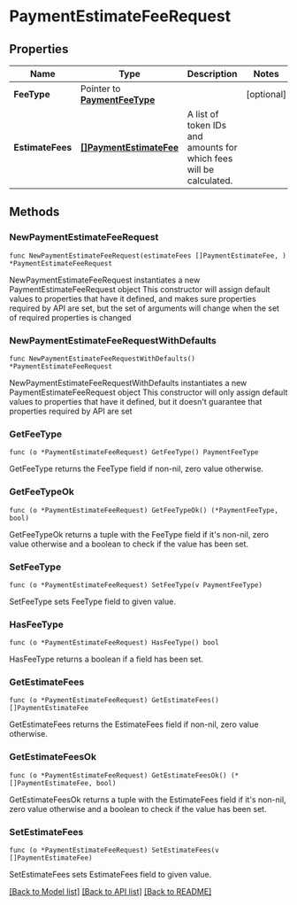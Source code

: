 # PaymentEstimateFeeRequest

## Properties

Name | Type | Description | Notes
------------ | ------------- | ------------- | -------------
**FeeType** | Pointer to [**PaymentFeeType**](PaymentFeeType.md) |  | [optional] 
**EstimateFees** | [**[]PaymentEstimateFee**](PaymentEstimateFee.md) | A list of token IDs and amounts for which fees will be calculated. | 

## Methods

### NewPaymentEstimateFeeRequest

`func NewPaymentEstimateFeeRequest(estimateFees []PaymentEstimateFee, ) *PaymentEstimateFeeRequest`

NewPaymentEstimateFeeRequest instantiates a new PaymentEstimateFeeRequest object
This constructor will assign default values to properties that have it defined,
and makes sure properties required by API are set, but the set of arguments
will change when the set of required properties is changed

### NewPaymentEstimateFeeRequestWithDefaults

`func NewPaymentEstimateFeeRequestWithDefaults() *PaymentEstimateFeeRequest`

NewPaymentEstimateFeeRequestWithDefaults instantiates a new PaymentEstimateFeeRequest object
This constructor will only assign default values to properties that have it defined,
but it doesn't guarantee that properties required by API are set

### GetFeeType

`func (o *PaymentEstimateFeeRequest) GetFeeType() PaymentFeeType`

GetFeeType returns the FeeType field if non-nil, zero value otherwise.

### GetFeeTypeOk

`func (o *PaymentEstimateFeeRequest) GetFeeTypeOk() (*PaymentFeeType, bool)`

GetFeeTypeOk returns a tuple with the FeeType field if it's non-nil, zero value otherwise
and a boolean to check if the value has been set.

### SetFeeType

`func (o *PaymentEstimateFeeRequest) SetFeeType(v PaymentFeeType)`

SetFeeType sets FeeType field to given value.

### HasFeeType

`func (o *PaymentEstimateFeeRequest) HasFeeType() bool`

HasFeeType returns a boolean if a field has been set.

### GetEstimateFees

`func (o *PaymentEstimateFeeRequest) GetEstimateFees() []PaymentEstimateFee`

GetEstimateFees returns the EstimateFees field if non-nil, zero value otherwise.

### GetEstimateFeesOk

`func (o *PaymentEstimateFeeRequest) GetEstimateFeesOk() (*[]PaymentEstimateFee, bool)`

GetEstimateFeesOk returns a tuple with the EstimateFees field if it's non-nil, zero value otherwise
and a boolean to check if the value has been set.

### SetEstimateFees

`func (o *PaymentEstimateFeeRequest) SetEstimateFees(v []PaymentEstimateFee)`

SetEstimateFees sets EstimateFees field to given value.



[[Back to Model list]](../README.md#documentation-for-models) [[Back to API list]](../README.md#documentation-for-api-endpoints) [[Back to README]](../README.md)


